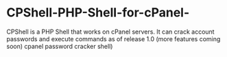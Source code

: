 # CPShell-PHP-Shell-for-cPanel-
CPShell is a PHP Shell that works on cPanel servers. It can crack account passwords and execute commands as of release 1.0 (more features coming soon) cpanel password cracker shell)
